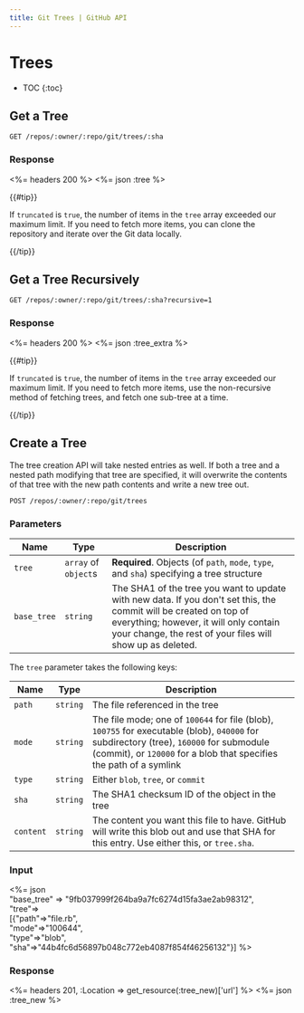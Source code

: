 ```yaml
---
title: Git Trees | GitHub API
---
```


# Trees

* TOC
{:toc}

## Get a Tree

    GET /repos/:owner/:repo/git/trees/:sha

### Response

<%= headers 200 %>
<%= json :tree %>

{{#tip}}

If `truncated` is `true`, the number of items in the `tree` array exceeded our maximum limit. If you need to fetch more items, you can clone the repository and iterate over the Git data locally.

{{/tip}}

## Get a Tree Recursively

    GET /repos/:owner/:repo/git/trees/:sha?recursive=1

### Response

<%= headers 200 %>
<%= json :tree_extra %>


{{#tip}}

If `truncated` is `true`, the number of items in the `tree` array exceeded our maximum limit. If you need to fetch more items, use the non-recursive method of fetching trees, and fetch one sub-tree at a time.

{{/tip}}

## Create a Tree

The tree creation API will take nested entries as well. If both a
tree and a nested path modifying that tree are specified, it will
overwrite the contents of that tree with the new path contents and write
a new tree out.

    POST /repos/:owner/:repo/git/trees

### Parameters

Name | Type | Description
-----|------|--------------
`tree`|`array` of `object`s | **Required**. Objects (of `path`, `mode`, `type`, and `sha`) specifying a tree structure
`base_tree`| `string` | The SHA1 of the tree you want to update with new data. If you don't set this, the commit will be created on top of everything; however, it will only contain your change, the rest of your files will show up as deleted.

The `tree` parameter takes the following keys:

Name | Type | Description
-----|------|--------------
`path`|`string`| The file referenced in the tree
`mode`|`string`| The file mode; one of `100644` for file (blob), `100755` for executable (blob), `040000` for subdirectory (tree), `160000` for submodule (commit), or `120000` for a blob that specifies the path of a symlink
`type`| `string`| Either `blob`, `tree`, or `commit`
`sha`|`string`| The SHA1 checksum ID of the object in the tree
`content`|`string` | The content you want this file to have. GitHub will write this blob out and use that SHA for this entry.  Use either this, or `tree.sha`.


### Input

<%= json \
   "base_tree" => "9fb037999f264ba9a7fc6274d15fa3ae2ab98312", \
   "tree"=> \
    [{"path"=>"file.rb", \
      "mode"=>"100644", \
      "type"=>"blob", \
      "sha"=>"44b4fc6d56897b048c772eb4087f854f46256132"}] %>

### Response

<%= headers 201, :Location => get_resource(:tree_new)['url'] %>
<%= json :tree_new %>
